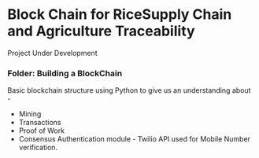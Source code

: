 # Block Chain for RiceSupply Chain and Agriculture Traceability

Project Under Development

### Folder: Building a BlockChain
Basic blockchain structure using Python to give us an understanding about - 
  - Mining
  - Transactions
  - Proof of Work
  - Consensus
 Authentication module - Twilio API used for Mobile Number verification.
